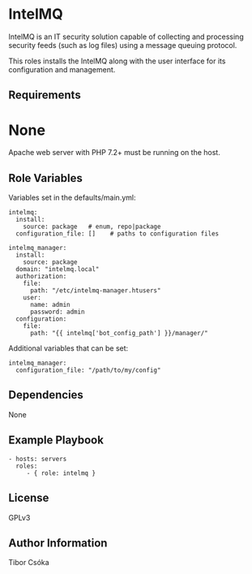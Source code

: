 IntelMQ
=========

IntelMQ is an IT security solution capable of collecting and processing security feeds (such as log files) using a message queuing protocol.

This roles installs the IntelMQ along with the user interface for its configuration and management.

Requirements
------------

None
=======
Apache web server with PHP 7.2+ must be running on the host.

Role Variables
--------------

Variables set in the defaults/main.yml:

    intelmq:
      install:
        source: package   # enum, repo|package
      configuration_file: []    # paths to configuration files

    intelmq_manager:
      install:
        source: package
      domain: "intelmq.local"
      authorization:
        file:
          path: "/etc/intelmq-manager.htusers"
        user:
          name: admin
          password: admin
      configuration:
        file:
          path: "{{ intelmq['bot_config_path'] }}/manager/"

Additional variables that can be set:

    intelmq_manager:
      configuration_file: "/path/to/my/config"


Dependencies
------------

None

Example Playbook
----------------

    - hosts: servers
      roles:
         - { role: intelmq }

License
-------

GPLv3

Author Information
------------------

Tibor Csóka
